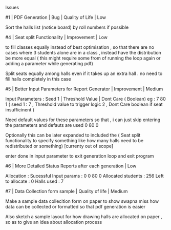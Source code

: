 Issues

#1 | PDF Generation | Bug | Quality of Life | Low

Sort the halls list (notice board) by roll numbers if possible

#4 | Seat split Functionality | Improvement | Low

to fill classes equally instead of best optimisation , so that there are no cases where 3 students alone are in a class , instead have the distribution be more equal ( this might require some from of running the loop again or adding a parameter while generating pdf)

Split seats equally among halls even if it takes up an extra hall . no need to fill halls completely in this case


#5 | Better Input Parameters for Report Generator | Improvement | Medium 

Input Parameters : Seed 1 | Threshold Value | Dont Care ( Boolean)
eg : 7 80 1 ( seed 1 : 7 , Threshold value to trigger logic 2 , Dont Care boolean if seat insufficinent )

Need default values for these parameters so that , i can just skip entering the parameters and defauts are used 
0 80 0

Optionally this can be later expanded to included the ( Seat split functionality to specify something like how many halls need to be redistributed or something) [currenty out of scope]

enter done in input parameter to exit generation loop and exit program 


#6 | More Detailed Status Reports after each generation | Low

Allocation : Sucessful
Input params  : 0 0 80 0
Allocated students : 256
Left to allocate : 0
Halls used : 7

#7 | Data Collection form sample | Quality of life | Medium

Make a sample data collecition form on paper to show swapna miss how data can be collected or formatted so that pdf generation is easier

Also sketch a sample layout for how drawing halls are allocated on paper , so as to give an idea about allocation process

